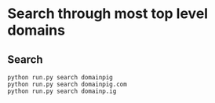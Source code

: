 # Search through most top level domains

## Search

    python run.py search domainpig
    python run.py search domainpig.com
    python run.py search domainp.ig
